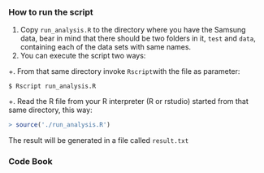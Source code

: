 ### How to run the script

1. Copy `run_analysis.R` to the directory where you have the Samsung data, bear in mind that there should be two folders in it, `test` and `data`, containing each of the data sets with same names.
2. You can execute the script two ways:

  +. From that same directory invoke `Rscript`with the file as parameter:
  ```shell
  $ Rscript run_analysis.R
  ```

  +. Read the R file from your R interpreter (R or rstudio) started from that same directory, this way:
  ```R
  > source('./run_analysis.R')
  ```
The result will be generated in a file called `result.txt`

### Code Book
